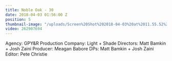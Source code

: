 ```yaml
---
title: Noble Oak - 30
date: 2018-04-03 01:56:00 Z
position: 5
thumbnail-image: "/uploads/Screen%20Shot%202018-04-03%20at%2011.55.52%20am.png"
video: 262907694
---
```


Agency: GPY&R
Production Company: Light + Shade
Directors: Matt Bamkin + Josh Zaini
Producer: Meagan Babore
DPs: Matt Bamkin + Josh Zaini
Editor: Pete Christie